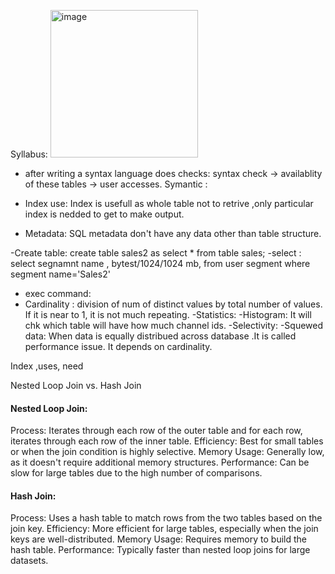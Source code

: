Syllabus:
<img width="236" alt="image" src="https://github.com/user-attachments/assets/cb765389-a5ab-43ad-b1c3-77a445dd6dab" />


- after writing a syntax language does checks: 
syntax check -> availablity of these tables -> user accesses.
Symantic :

- Index use: Index is usefull as whole table not to retrive ,only particular index is nedded to get to make output.
- Metadata: SQL metadata don't have any data other than table structure.


-Create table:
create table sales2 as select * from table sales;
-select :
select segnamnt name , bytest/1024/1024 mb, from user segment where segment name='Sales2'
- exec command:
- Cardinality : division of num of distinct values by total number of values. If it is near to 1, it is not much repeating. 
-Statistics:
-Histogram: It will chk which table will have how much channel ids. 
-Selectivity:
-Squewed data: When data is equally distribued across database .It is called performance issue. It depends on cardinality.



Index ,uses, need


Nested Loop Join vs. Hash Join
#### Nested Loop Join:

Process: Iterates through each row of the outer table and for each row, iterates through each row of the inner table.
Efficiency: Best for small tables or when the join condition is highly selective.
Memory Usage: Generally low, as it doesn't require additional memory structures.
Performance: Can be slow for large tables due to the high number of comparisons.
#### Hash Join:

Process: Uses a hash table to match rows from the two tables based on the join key.
Efficiency: More efficient for large tables, especially when the join keys are well-distributed.
Memory Usage: Requires memory to build the hash table.
Performance: Typically faster than nested loop joins for large datasets.
